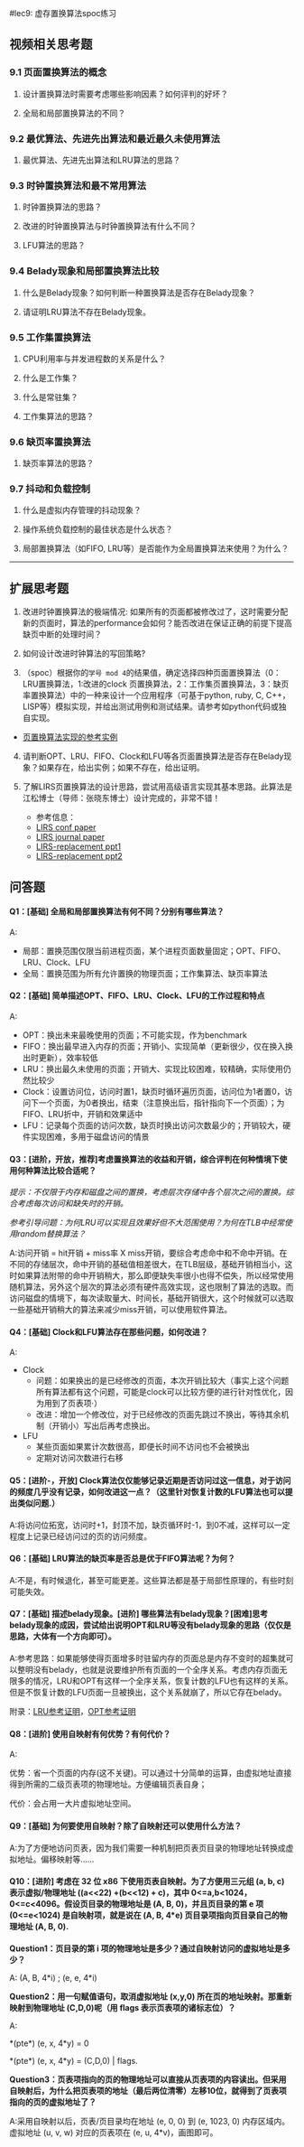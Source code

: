 #lec9: 虚存置换算法spoc练习

## 视频相关思考题

### 9.1 页面置换算法的概念

1. 设计置换算法时需要考虑哪些影响因素？如何评判的好坏？

2. 全局和局部置换算法的不同？

### 9.2 最优算法、先进先出算法和最近最久未使用算法

1. 最优算法、先进先出算法和LRU算法的思路？

### 9.3 时钟置换算法和最不常用算法

1. 时钟置换算法的思路？

2. 改进的时钟置换算法与时钟置换算法有什么不同？

3. LFU算法的思路？


### 9.4 Belady现象和局部置换算法比较

1. 什么是Belady现象？如何判断一种置换算法是否存在Belady现象？

2. 请证明LRU算法不存在Belady现象。

### 9.5 工作集置换算法

1. CPU利用率与并发进程数的关系是什么？

2. 什么是工作集？

3. 什么是常驻集？

4. 工作集算法的思路？

### 9.6 缺页率置换算法

1. 缺页率算法的思路？

### 9.7 抖动和负载控制

1. 什么是虚拟内存管理的抖动现象？

2. 操作系统负载控制的最佳状态是什么状态？

3. 局部置换算法（如FIFO, LRU等）是否能作为全局置换算法来使用？为什么？

----

## 扩展思考题

1.  改进时钟置换算法的极端情况: 如果所有的页面都被修改过了，这时需要分配新的页面时，算法的performance会如何？能否改进在保证正确的前提下提高缺页中断的处理时间？

2.  如何设计改进时钟算法的写回策略?

3. （spoc）根据你的`学号 mod 4`的结果值，确定选择四种页面置换算法（0：LRU置换算法，1:改进的clock 页置换算法，2：工作集页置换算法，3：缺页率置换算法）中的一种来设计一个应用程序（可基于python, ruby, C, C++，LISP等）模拟实现，并给出测试用例和测试结果。请参考如python代码或独自实现。
 - [页置换算法实现的参考实例](https://github.com/chyyuu/ucore_lab/blob/master/related_info/lab3/page-replacement-policy.py)     

4. 请判断OPT、LRU、FIFO、Clock和LFU等各页面置换算法是否存在Belady现象？如果存在，给出实例；如果不存在，给出证明。

5. 了解LIRS页置换算法的设计思路，尝试用高级语言实现其基本思路。此算法是江松博士（导师：张晓东博士）设计完成的，非常不错！
	- 参考信息：
 	- [LIRS conf paper](http://www.ece.eng.wayne.edu/~sjiang/pubs/papers/jiang02_LIRS.pdf)
	 - [LIRS journal paper](http://www.ece.eng.wayne.edu/~sjiang/pubs/papers/jiang05_LIRS.pdf)
	 - [LIRS-replacement ppt1](http://dragonstar.ict.ac.cn/course_09/XD_Zhang/(6)-LIRS-replacement.pdf)
	 - [LIRS-replacement ppt2](http://www.ece.eng.wayne.edu/~sjiang/Projects/LIRS/sig02.ppt)



## 问答题

#### Q1：[基础] 全局和局部置换算法有何不同？分别有哪些算法？

A:

* 局部：置换范围仅限当前进程页面，某个进程页面数量固定；OPT、FIFO、LRU、Clock、LFU
* 全局：置换范围为所有允许置换的物理页面；工作集算法、缺页率算法

#### Q2：[基础] 简单描述OPT、FIFO、LRU、Clock、LFU的工作过程和特点

A:

* OPT：换出未来最晚使用的页面；不可能实现，作为benchmark
* FIFO：换出最早进入内存的页面；开销小、实现简单（更新很少，仅在换入换出时更新），效率较低
* LRU：换出最久未使用的页面；开销大、实现比较困难，较精确，实际使用仍然比较少
* Clock：设置访问位，访问时置1，缺页时循环遍历页面，访问位为1者置0，访问下一个页面，为0者换出，结束（注意换出后，指针指向下一个页面）；为FIFO、LRU折中，开销和效果适中
* LFU：记录每个页面的访问次数，缺页时换出访问次数最少的；开销较大，硬件实现困难，多用于磁盘访问的情景

#### Q3：[进阶，开放，推荐]考虑置换算法的收益和开销，综合评判在何种情境下使用何种算法比较合适呢？

*提示：不仅限于内存和磁盘之间的置换，考虑层次存储中各个层次之间的置换。综合考虑每次访问和缺失时的开销。*

*参考引导问题：为何LRU可以实现且效果好但不大范围使用？为何在TLB中经常使用random替换算法？*

A:访问开销 = hit开销 + miss率 X miss开销，要综合考虑命中和不命中开销。在不同的存储层次，命中开销的基础值相差很大，在TLB层级，基础开销相当小，这时如果算法附带的命中开销稍大，那么即便缺失率很小也得不偿失，所以经常使用随机算法，另外这个层次的算法必须有硬件高效实现，这也限制了算法的选取。而访问磁盘的情境下，每次读取量大、时间长，基础开销很大，这个时候就可以选取一些基础开销稍大的算法来减少miss开销，可以使用软件算法。

#### Q4：[基础] Clock和LFU算法存在那些问题，如何改进？

A:

* Clock
  * 问题：如果换出的是已经修改的页面，本次开销比较大（事实上这个问题所有算法都有这个问题，可能是clock可以比较方便的进行针对性优化，因为用到了页表项·）
  * 改进：增加一个修改位，对于已经修改的页面先跳过不换出，等待其余机制（开销小）写出后再考虑换出。
* LFU
  * 某些页面如果累计次数很高，即便长时间不访问也不会被换出
  * 定期对访问次数进行右移

#### Q5：[进阶-，开放] Clock算法仅仅能够记录近期是否访问过这一信息，对于访问的频度几乎没有记录，如何改进这一点？（这里针对恢复计数的LFU算法也可以提出类似问题.）

A:将访问位拓宽，访问时+1，封顶不加，缺页循环时-1，到0不减，这样可以一定程度上记录已经访问过的页的访问频度。

#### Q6：[基础] LRU算法的缺页率是否总是优于FIFO算法呢？为何？

A:不是，有时候退化，甚至可能更差。这些算法都是基于局部性原理的，有些时刻可能失效。

#### Q7：[基础] 描述belady现象。[进阶] 哪些算法有belady现象？[困难]思考belady现象的成因，尝试给出说明OPT和LRU等没有belady现象的思路（仅仅是思路，大体有一个方向即可）。

A:参考思路：如果能够使得页面增多时驻留内存的页面总是内存不变时的超集就可以整明没有belady，也就是说要维护所有页面的一个全序关系。考虑内存页面无限多的情况，LRU和OPT有这样一个全序关系，恢复计数的LFU也有这样的关系。但是不恢复计数的LFU页面一旦被换出，这个关系就崩了，所以它存在belady。

附录：[LRU参考证明](https://piazza.com/class/i5j09fnsl7k5x0?cid=205)，[OPT参考证明](https://piazza.com/class/i5j09fnsl7k5x0?cid=1296)

#### Q8：[进阶] 使用自映射有何优势？有何代价？

A:

优势：省一个页面的内存(这不关键)。可以通过十分简单的运算，由虚拟地址直接得到所需的二级页表项的物理地址。方便编辑页表自身；

代价：会占用一大片虚拟地址空间。

#### Q9：[基础] 为何要使用自映射？除了自映射还可以使用什么方法？

A:为了方便地访问页表，因为我们需要一种机制把页表页目录的物理地址转换成虚拟地址。偏移映射等……

#### Q10：[进阶] 考虑在 32 位 x86 下使用页表自映射。为了方便用三元组 (a, b, c) 表示虚拟/物理地址 ((a<<22)  +(b<<12) + c)，其中 0<=a,b<1024，0<=c<4096。假设页目录的物理地址是 (A, B, 0)，并且页目录的第 e 项  (0<=e<1024) 是自映射项，就是说在 (A, B, 4*e) 页目录项指向页目录自己的物理地址 (A, B, 0).

**Question1：页目录的第 i 项的物理地址是多少？通过自映射访问的虚拟地址是多少？**

A: (A, B, 4\*i) ; (e, e, 4\*i)

**Question2：用一句赋值语句，取消虚拟地址 (x,y,0) 所在页的地址映射。那重新映射到物理地址 (C,D,0)呢（用 flags 表示页表项的诸标志位）？**

A:

\*(pte\*) (e, x, 4\*y) = 0

\*(pte\*) (e, x, 4\*y) = (C,D,0) | flags.

**Question3：页表项指向的页的物理地址可以直接从页表项的内容读出。但采用自映射后，为什么把页表项的地址（最后两位清零）左移10位，就得到了页表项指向的页的虚拟地址了？**

A:采用自映射以后，页表/页目录均在地址 (e, 0, 0) 到 (e, 1023, 0) 内存区域内。虚拟地址 (u, v, w) 对应的页表项在 (e, u, 4\*v)，画图即可。